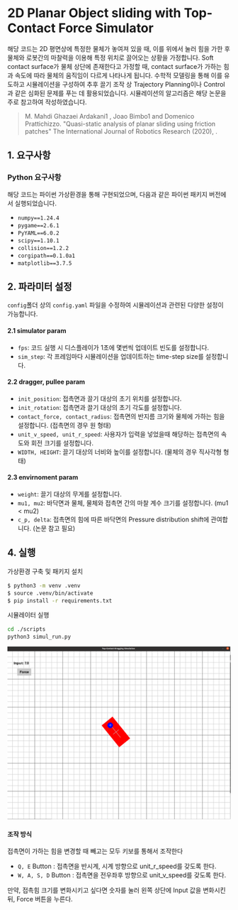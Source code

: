 # 2D Planar Object sliding with Top-Contact Force Simulator
해당 코드는 2D 평면상에 특정한 물체가 놓여져 있을 때, 이를 위에서 눌러 힘을 가한 후 물체와 로봇간의 마찰력을 이용해 특정 위치로 끌어오는 상황을 가정합니다.
Soft contact surface가 물체 상단에 존재한다고 가정할 때, contact surface가 가하는 힘과 속도에 따라 물체의 움직임이 다르게 나타나게 됩니다. 수학적 모델링을 통해 이를 유도하고 시뮬레이션을 구성하여 추후 끌기 조작 상 Trajectory Planning이나 Control과 같은 심화된 문제를 푸는 데 활용되었습니다. 시뮬레이션의 알고리즘은 해당 논문을 주로 참고하여 작성하였습니다.

> M. Mahdi Ghazaei Ardakani1 , Joao Bimbo1 and Domenico Prattichizzo. "Quasi-static analysis of planar sliding using friction patches" The International Journal of Robotics Research (2020), .

## 1. 요구사항
### Python 요구사항
해당 코드는 파이썬 가상환경을 통해 구현되었으며, 다음과 같은 파이썬 패키지 버전에서 실행되었습니다.
- `numpy==1.24.4`
- `pygame==2.6.1`
- `PyYAML==6.0.2`
- `scipy==1.10.1`
- `collision==1.2.2`
- `corgipath==0.1.0a1`
- `matplotlib==3.7.5`

## 2. 파라미터 설정
`config`폴더 상의 `config.yaml` 파일을 수정하여 시뮬레이션과 관련된 다양한 설정이 가능합니다.
#### 2.1 simulator param
- `fps`: 코드 실행 시 디스플레이가 1초에 몇번씩 업데이트 빈도를 설정합니다.
- `sim_step`: 각 프레임마다 시뮬레이션을 업데이트하는 time-step size를 설정합니다.

#### 2.2 dragger, pullee param
- `init_position`: 접촉면과 끌기 대상의 초기 위치를 설정합니다.
- `init_rotation`: 접촉면과 끌기 대상의 초기 각도를 설정합니다.
- `contact_force, contact_radius`: 접촉면의 반지름 크기와 물체에 가하는 힘을 설정합니다. (접촉면의 경우 원 형태)
- `unit_v_speed, unit_r_speed`: 사용자가 입력을 넣었을때 해당하는 접촉면의 속도와 회전 크기를 설정합니다.
- `WIDTH, HEIGHT`: 끌기 대상의 너비와 높이를 설정합니다. (물체의 경우 직사각형 형태)

#### 2.3 envirnoment param
- `weight`: 끌기 대상의 무게를 설정합니다.
- `mu1, mu2`: 바닥면과 물체, 물체와 접촉면 간의 마찰 계수 크기를 설정합니다. (mu1 < mu2)
- `c_p, delta`: 접촉면의 힘에 따른 바닥면의 Pressure distribution shift에 관여합니다. (논문 참고 필요)

## 4. 실행
가상환경 구축 및 패키지 설치
```bash
$ python3 -m venv .venv
$ source .venv/bin/activate
$ pip install -r requirements.txt
```
시뮬레이터 실행
```bash
cd ./scripts
python3 simul_run.py
```
![controller](image/img1.png)
#### 조작 방식
접촉면이 가하는 힘을 변경할 때 빼고는 모두 키보를 통해서 조작한다
- `Q, E` Button : 접촉면을 반시계, 시계 방향으로 unit_r_speed를 갖도록 한다.
- `W, A, S, D` Button : 접촉면을 전우좌후 방향으로 unit_v_speed를 갖도록 한다.

만약, 접촉힘 크기를 변화시키고 싶다면 숫자를 눌러 왼쪽 상단에 Input 값을 변화시킨뒤, Force 버튼을 누른다.

